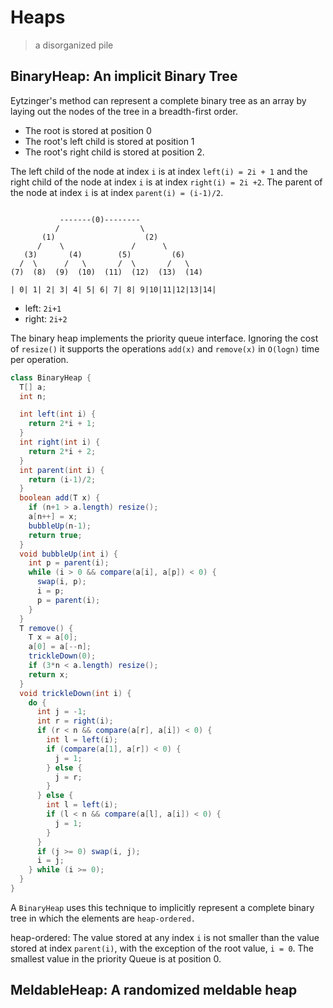 # Heaps

> a disorganized pile

## BinaryHeap: An implicit Binary Tree

Eytzinger's method can represent a complete binary tree as an array
by laying out the nodes of the tree in a breadth-first order.

* The root is stored at position 0
* The root's left child is stored at position 1
* The root's right child is stored at position 2.

The left child of the node at index `i` is at index `left(i) = 2i + 1`
and the right child of the node at index `i` is at index `right(i) = 2i +2`.
The parent of the node at index `i` is at index `parent(i) = (i-1)/2`.

```plaintext

           -------(0)--------
          /                  \
       (1)                    (2)
      /    \               /      \
   (3)       (4)        (5)         (6)
  /  \      /   \       /  \       /   \
(7)  (8)  (9)  (10)  (11)  (12)  (13)  (14)

| 0| 1| 2| 3| 4| 5| 6| 7| 8| 9|10|11|12|13|14|
```

* left: `2i+1`
* right: `2i+2`

The binary heap implements the priority queue interface.
Ignoring the cost of `resize()` it supports the operations
`add(x)` and `remove(x)` in `O(logn)` time per operation.

```java
class BinaryHeap {
  T[] a;
  int n;

  int left(int i) {
    return 2*i + 1;
  }
  int right(int i) {
    return 2*i + 2;
  }
  int parent(int i) {
    return (i-1)/2;
  }
  boolean add(T x) {
    if (n+1 > a.length) resize();
    a[n++] = x;
    bubbleUp(n-1);
    return true;
  }
  void bubbleUp(int i) {
    int p = parent(i);
    while (i > 0 && compare(a[i], a[p]) < 0) {
      swap(i, p);
      i = p;
      p = parent(i);
    }
  }
  T remove() {
    T x = a[0];
    a[0] = a[--n];
    trickleDown(0);
    if (3*n < a.length) resize();
    return x;
  }
  void trickleDown(int i) {
    do {
      int j = -1;
      int r = right(i);
      if (r < n && compare(a[r], a[i]) < 0) {
        int l = left(i);
        if (compare(a[1], a[r]) < 0) {
          j = 1;
        } else {
          j = r;
        }
      } else {
        int l = left(i);
        if (l < n && compare(a[l], a[i]) < 0) {
          j = 1;
        }
      }
      if (j >= 0) swap(i, j);
      i = j;
    } while (i >= 0);
  }
}
```

A `BinaryHeap` uses this technique to implicitly represent a complete
binary tree in which the elements are `heap-ordered.`

heap-ordered: The value stored at any index `i` is not smaller than the value stored at index `parent(i)`, with the exception of the root value, `i = 0`.
The smallest value in the priority Queue is at position 0.

## MeldableHeap: A randomized meldable heap
